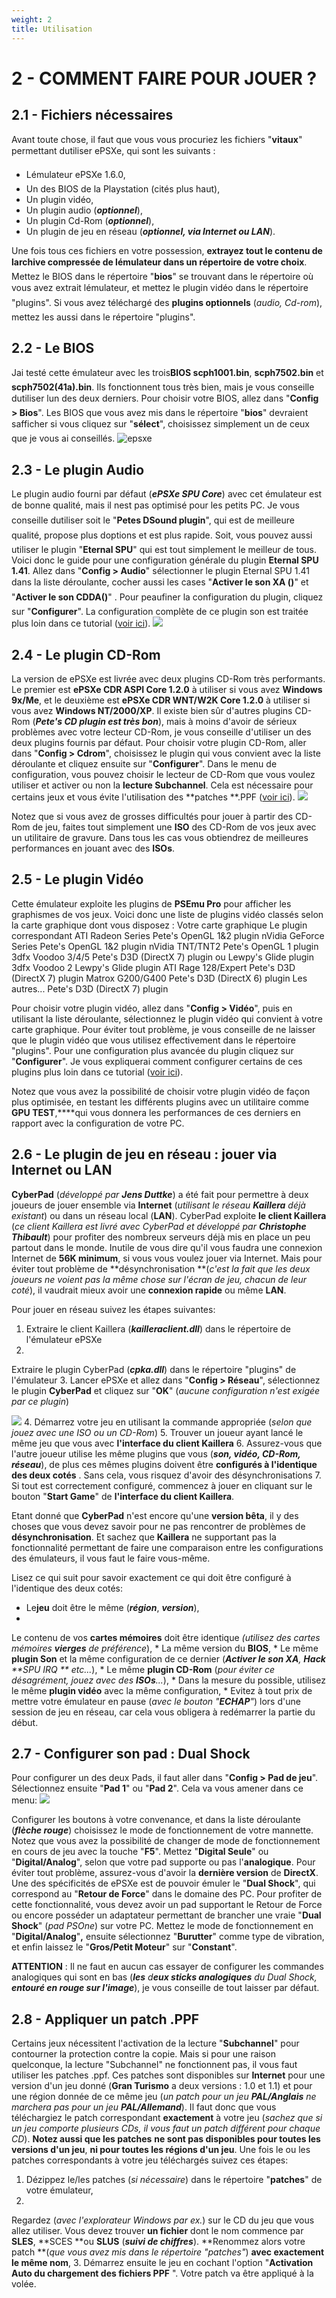 ```yaml
---
weight: 2
title: Utilisation
---
```


# 2 - COMMENT FAIRE POUR JOUER ?

## 2.1 - Fichiers nécessaires

Avant toute chose, il faut que vous vous procuriez les fichiers
"**vitaux**" permettant dutiliser ePSXe, qui sont les suivants :

* Lémulateur ePSXe 1.6.0,
* Un des BIOS de la Playstation (cités plus haut),
* Un plugin vidéo,
* Un plugin audio (**_optionnel_**),
* Un plugin Cd-Rom (**_optionnel_**),
* Un plugin de jeu en réseau (_**optionnel, via Internet ou LAN**_).

Une fois tous ces fichiers en votre possession, **extrayez
tout le contenu de larchive compressée de lémulateur
dans un répertoire de votre choix**. Mettez le BIOS dans le répertoire
"**bios**" se trouvant dans le répertoire où vous
avez extrait lémulateur, et mettez le plugin vidéo dans
le répertoire "plugins". Si vous avez téléchargé
des **plugins optionnels** (_audio, Cd-rom_), mettez les aussi
dans le répertoire "plugins".

## 2.2 - Le BIOS

Jai testé cette émulateur avec les trois**BIOS scph1001.bin**, **scph7502.bin** et **scph7502(41a).bin**. Ils
fonctionnent tous très bien, mais je vous conseille dutiliser
lun des deux derniers.
Pour choisir votre BIOS, allez dans "**Config \> Bios**". Les
BIOS que vous avez mis dans le répertoire "**bios**" devraient
safficher si vous cliquez sur "**sélect**", choisissez
simplement un de ceux que je vous ai conseillés.
![epsxe](/emulators/epsxe/configure/SelectBios.JPG)

## 2.3 - Le plugin Audio

Le plugin audio fourni par défaut (**_ePSXe SPU
Core_**) avec cet émulateur est de bonne qualité, mais
il nest pas optimisé pour les petits PC. Je vous conseille dutiliser
soit le "**Petes DSound plugin**", qui est de meilleure
qualité, propose plus doptions et est plus rapide. Soit, vous
pouvez aussi utiliser le plugin "**Eternal SPU**" qui est tout
simplement le meilleur de tous.
Voici donc le guide pour une configuration générale du plugin
**Eternal SPU 1.41**. Allez dans "**Config \> Audio**" sélectionner
le plugin Eternal SPU 1.41 dans la liste déroulante, cocher aussi les
cases "**Activer le son XA ()**" et "**Activer le
son CDDA()**" . Pour peaufiner la configuration du plugin, cliquez
sur "**Configurer**". La configuration complète de
ce plugin son est traitée plus loin dans ce tutorial ([voir ici](/guides/epsxe_page3.htm#plugeternal)).
![](/emulators/epsxe/configure/SelectPluginEternal.JPG)

## 2.4 - Le plugin CD-Rom

La version de ePSXe est livrée avec deux plugins CD-Rom
très performants. Le premier est **ePSXe CDR ASPI Core 1.2.0** à
utiliser si vous avez **Windows 9x/Me**, et le deuxième est **ePSXe
CDR WNT/W2K Core 1.2.0** à utiliser si vous avez **Windows NT/2000/XP**.
Il existe bien sûr d'autres plugins CD-Rom (**_Pete's CD plugin est
très bon_**), mais à moins d'avoir de sérieux problèmes
avec votre lecteur CD-Rom, je vous conseille d'utiliser un des deux plugins
fournis par défaut.
Pour choisir votre plugin CD-Rom, aller dans "**Config \> Cdrom**",
choisissez le plugin qui vous convient avec la liste déroulante et
cliquez ensuite sur "**Configurer**". Dans le menu de configuration,
vous pouvez choisir le lecteur de CD-Rom que vous voulez utiliser et activer
ou non la **lecture Subchannel**. Cela est nécessaire pour certains
jeux et vous évite l'utilisation des **patches **.PPF ([voir
ici](#ppf)).
![](/emulators/epsxe/configure/SelectPluginCD.JPG)

Notez que si vous avez de grosses difficultés pour
jouer à partir des CD-Rom de jeu, faites tout simplement une **ISO**
des CD-Rom de vos jeux avec un utilitaire de gravure. Dans tous les cas vous
obtiendrez de meilleures performances en jouant avec des **ISOs**.

## 2.5 - Le plugin Vidéo

Cette émulateur exploite les plugins de **PSEmu Pro**
pour afficher les graphismes de vos jeux. Voici donc une liste de plugins
vidéo classés selon la carte graphique dont vous disposez :
Votre carte graphique
Le plugin correspondant
ATI Radeon Series
Pete's OpenGL 1&2 plugin
nVidia GeForce Series
Pete's OpenGL 1&2 plugin
nVidia TNT/TNT2
Pete's OpenGL 1 plugin
3dfx Voodoo 3/4/5
Pete's D3D (DirectX 7) plugin ou Lewpy's Glide plugin 3dfx Voodoo 2
Lewpy's Glide plugin
ATI Rage 128/Expert
Pete's D3D (DirectX 7) plugin
Matrox G200/G400
Pete's D3D (DirectX 6) plugin
Les autres...
Pete's D3D (DirectX 7) plugin

Pour choisir votre plugin vidéo, allez dans "**Config
\> Vidéo**", puis en utilisant la liste déroulante,
sélectionnez le plugin vidéo qui convient à votre carte
graphique. Pour éviter tout problème, je vous conseille de ne
laisser que le plugin vidéo que vous utilisez effectivement dans le
répertoire "plugins". Pour une configuration plus avancée
du plugin cliquez sur "**Configurer**". Je vous expliquerai comment
configurer certains de ces plugins plus loin dans ce tutorial ([voir ici](/guides/epsxe_page3.htm#confplug)).

Notez que vous avez la possibilité de choisir votre
plugin vidéo de façon plus optimisée, en testant les
différents plugins avec un utilitaire comme **GPU TEST**,****qui
vous donnera les performances de ces derniers en rapport avec la configuration
de votre PC.

## 2.6 - Le plugin de jeu en réseau : jouer via Internet ou LAN

**CyberPad** (_développé par **Jens Duttke**_)
a été fait pour permettre à deux joueurs de jouer ensemble
via **Internet** (_utilisant le réseau **Kaillera** déjà
existant_) ou dans un réseau local (**LAN**). CyberPad exploite
**le client Kaillera** (_ce client Kaillera est livré avec CyberPad
et développé par **Christophe Thibault**_) pour profiter
des nombreux serveurs déjà mis en place un peu partout dans
le monde. Inutile de vous dire qu'il vous faudra une connexion Internet de
**56K minimum**, si vous vous voulez jouer via Internet. Mais pour éviter
tout problème de **désynchronisation **(_c'est la fait
que les deux joueurs ne voient pas la même chose sur l'écran
de jeu, chacun de leur coté_), il vaudrait mieux avoir une **connexion
rapide** ou même **LAN**.

Pour jouer en réseau suivez les étapes suivantes:

1. Extraire le client Kaillera (_**kailleraclient.dll**_) dans le répertoire de l'émulateur ePSXe
2.
Extraire le plugin CyberPad (_**cpka.dll**_) dans le répertoire "plugins" de l'émulateur
3.
Lancer ePSXe et allez dans "**Config \> Réseau**", sélectionnez le plugin **CyberPad** et cliquez sur "**OK**" (_aucune configuration n'est exigée par ce plugin_)


![](/emulators/epsxe/configure/SelectPluginRezo.JPG)
4. Démarrez votre jeu en utilisant la commande appropriée (_selon que jouez avec une ISO ou un CD-Rom_)
5. Trouver un joueur ayant lancé le même jeu que vous avec **l'interface du client Kaillera**
6. Assurez-vous que l'autre joueur utilise les même plugins que vous (**_son, vidéo, CD-Rom, réseau_**), de plus ces mêmes plugins doivent être **configurés à l'identique des deux cotés** . Sans cela, vous risquez d'avoir des désynchronisations
7. Si tout est correctement configuré, commencez à jouer en cliquant sur le bouton "**Start Game**" de **l'interface du client Kaillera**.

Etant donné que **CyberPad** n'est encore qu'une
**version bêta**, il y des choses que vous devez savoir pour ne pas
rencontrer de problèmes de **désynchronisation**. Et sachez
que **Kaillera** ne supportant pas la fonctionnalité permettant
de faire une comparaison entre les configurations des émulateurs, il
vous faut le faire vous-même.

Lisez ce qui suit pour savoir exactement ce qui doit être configuré à l'identique des deux cotés:

* Le**jeu** doit être le même (**_région_**, _**version**_),
*
Le contenu de vos **cartes mémoires** doit être identique _(utilisez des cartes mémoires **vierges** de préférence_),
*
La même version du **BIOS**,
*
Le même **plugin Son** et la même configuration de ce dernier (_**Activer le son XA**, **Hack** **SPU IRQ ** etc..._),
*
Le même **plugin CD-Rom** (_pour éviter ce désagrément, jouez avec des **ISOs**..._),
*
Dans la mesure du possible, utilisez le même **plugin vidéo** avec la même configuration,
*
Evitez à tout prix de mettre votre émulateur en pause (_avec le bouton "**ECHAP**"_) lors d'une session de jeu en réseau, car cela vous obligera à redémarrer la partie du début.

## 2.7 - Configurer son pad : Dual Shock

Pour configurer un des deux Pads, il faut aller dans "**Config
\> Pad de jeu**". Sélectionnez ensuite "**Pad 1**"
ou "**Pad 2**". Cela va vous amener dans ce menu:
![](/emulators/epsxe/configure/confPad.JPG)

Configurer les boutons à votre convenance, et dans
la liste déroulante (**_flèche rouge_**) choisissez
le mode de fonctionnement de votre mannette. Notez que vous avez la possibilité
de changer de mode de fonctionnement en cours de jeu avec la touche "**F5**".
Mettez "**Digital Seule**" ou "**Digital/Analog**",
selon que votre pad supporte ou pas l'**analogique**. Pour éviter
tout problème, assurez-vous d'avoir la **dernière version**
de **DirectX**.
Une des spécificités de ePSXe est de pouvoir émuler le
"**Dual Shock**", qui correspond au "**Retour de Force**"
dans le domaine des PC. Pour profiter de cette fonctionnalité, vous
devez avoir un pad supportant le Retour de Force ou encore posséder
un adaptateur permettant de brancher une vraie "**Dual Shock**"
(_pad PSOne_) sur votre PC. Mettez le mode de fonctionnement en "**Digital/Analog**"**,**
ensuite sélectionnez "**Burutter**" comme type de vibration,
et enfin laissez le "**Gros/Petit Moteur**" sur "**Constant**".

**ATTENTION** : Il ne faut en aucun cas essayer de configurer les commandes
analogiques qui sont en bas (_**les** d**eux sticks analogiques**
du Dual Shock, **entouré en rouge sur l'image**_), je vous conseille
de tout laisser par défaut.

## 2.8 - Appliquer un patch .PPF

Certains jeux nécessitent l'activation de la lecture
"**Subchannel**" pour contourner la protection contre la copie.
Mais si pour une raison quelconque, la lecture "Subchannel" ne fonctionnent
pas, il vous faut utiliser les patches .ppf. Ces patches sont disponibles
sur **Internet** pour une version d'un jeu donné (**Gran Turismo**
a deux versions : 1.0 et 1.1) et pour une région donnée de ce
même jeu (_un patch pour un jeu **PAL/Anglais** ne marchera pas
pour un jeu **PAL/Allemand**_). Il faut donc que vous téléchargiez
le patch correspondant **exactement** à votre jeu (_sachez que
si un jeu comporte plusieurs CDs, il vous faut un patch différent pour
chaque CD_). **Notez aussi que les patches** **ne sont pas disponibles
pour toutes les versions d'un jeu**, **ni pour toutes les régions
d'un jeu**.
Une fois le ou les patches correspondants à votre jeu téléchargés
suivez ces étapes:

1. Dézippez le/les patches (_si nécessaire_) dans le répertoire "**patches**" de votre émulateur,
2.
Regardez (_avec l'explorateur Windows par ex._) sur le CD du jeu que vous allez utiliser. Vous devez trouver **un fichier** dont le nom commence par **SLES**, **SCES **ou **SLUS** (_**suivi de chiffres**_). **Renommez alors votre patch **(_que vous avez mis dans le répertoire "patches"_) **avec exactement le même nom**,
3.
Démarrez ensuite le jeu en cochant l'option "**Activation Auto du chargement des fichiers PPF** ". Votre patch va être appliqué à la volée.
